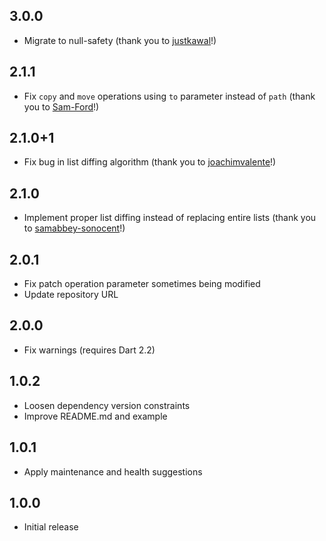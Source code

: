 ## 3.0.0

* Migrate to null-safety (thank you to [justkawal](https://github.com/justkawal)!)

## 2.1.1

* Fix `copy` and `move` operations using `to` parameter instead of `path` (thank you to [Sam-Ford](https://github.com/Sam-Ford)!)

## 2.1.0+1

* Fix bug in list diffing algorithm (thank you to [joachimvalente](https://github.com/joachimvalente)!)

## 2.1.0

* Implement proper list diffing instead of replacing entire lists (thank you to [samabbey-sonocent](https://github.com/samabbey-sonocent)!)

## 2.0.1

* Fix patch operation parameter sometimes being modified
* Update repository URL

## 2.0.0

* Fix warnings (requires Dart 2.2)

## 1.0.2

* Loosen dependency version constraints
* Improve README.md and example

## 1.0.1

* Apply maintenance and health suggestions

## 1.0.0

* Initial release
